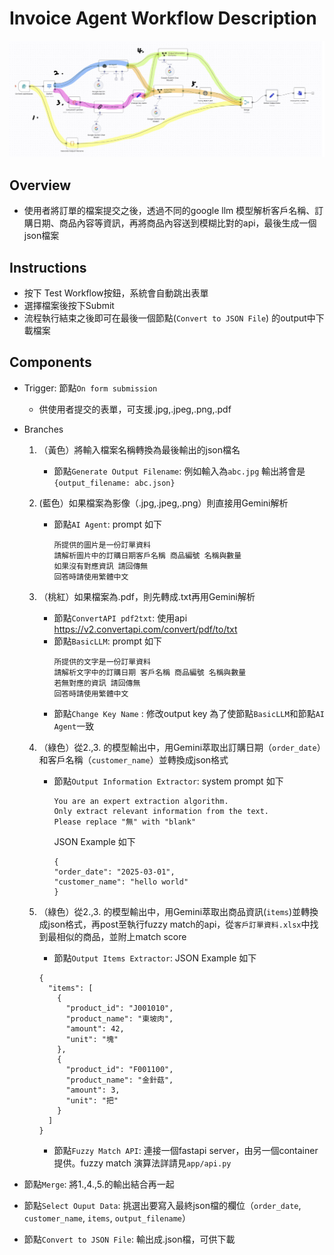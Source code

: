 # Invoice Agent Workflow Description
![Alt text](diagram.jpg)
## Overview
- 使用者將訂單的檔案提交之後，透過不同的google llm 模型解析客戶名稱、訂購日期、商品內容等資訊，再將商品內容送到模糊比對的api，最後生成一個json檔案
## Instructions
- 按下 Test Workflow按鈕，系統會自動跳出表單
- 選擇檔案後按下Submit
- 流程執行結束之後即可在最後一個節點(`Convert to JSON File`) 的output中下載檔案

## Components
- Trigger: 節點`On form submission`
    - 供使用者提交的表單，可支援.jpg,.jpeg,.png,.pdf

- Branches
    1. （黃色）將輸入檔案名稱轉換為最後輸出的json檔名
        - 節點`Generate Output Filename`: 例如輸入為`abc.jpg` 輸出將會是 `{output_filename: abc.json}` 

    2. (藍色）如果檔案為影像（.jpg,.jpeg,.png）則直接用Gemini解析
        - 節點`AI Agent`: prompt 如下
            ```
            所提供的圖片是一份訂單資料 
            請解析圖片中的訂購日期客戶名稱 商品編號 名稱與數量
            如果沒有對應資訊 請回傳無
            回答時請使用繁體中文
            ```
    3. （桃紅）如果檔案為.pdf，則先轉成.txt再用Gemini解析
        - 節點`ConvertAPI pdf2txt`: 使用api  https://v2.convertapi.com/convert/pdf/to/txt
        - 節點`BasicLLM`: prompt 如下
            ```
            所提供的文字是一份訂單資料
            請解析文字中的訂購日期 客戶名稱 商品編號 名稱與數量
            若無對應的資訊 請回傳無
            回答時請使用繁體中文
            ```
        - 節點`Change Key Name` : 修改output key 為了使節點`BasicLLM`和節點`AI Agent`一致
    4. （綠色）從2.,3. 的模型輸出中，用Gemini萃取出訂購日期（`order_date`）和客戶名稱（`customer_name`）並轉換成json格式
        - 節點`Output Information Extractor`: system prompt 如下
            ```
            You are an expert extraction algorithm.
            Only extract relevant information from the text.
            Please replace "無" with "blank"
            ```
            JSON Example 如下
            ```
            {
	        "order_date": "2025-03-01",
	        "customer_name": "hello world"
            }
            ```
    5. （綠色）從2.,3. 的模型輸出中，用Gemini萃取出商品資訊(`items`)並轉換成json格式，再post至執行fuzzy match的api，從`客戶訂單資料.xlsx`中找到最相似的商品，並附上match score
        - 節點`Output Items Extractor`: JSON Example 如下
        ```
        {
          "items": [
            {
              "product_id": "J001010",
              "product_name": "東坡肉",
              "amount": 42,
              "unit": "塊"
            },
            {
              "product_id": "F001100",
              "product_name": "金針菇",
              "amount": 3,
              "unit": "把"
            }
          ]
        }
        ```
        - 節點`Fuzzy Match API`: 連接一個fastapi server，由另一個container提供。fuzzy match 演算法詳請見`app/api.py`
- 節點`Merge`: 將1.,4.,5.的輸出結合再一起
- 節點`Select Ouput Data`: 挑選出要寫入最終json檔的欄位（`order_date`, `customer_name`, `items`, `output_filename`）
- 節點`Convert to JSON File`: 輸出成.json檔，可供下載
